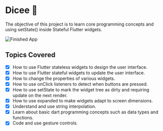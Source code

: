 # Dicee 🎲

The objective of this project is to learn core programming concepts and using setState() inside Stateful Flutter widgets.


![Finished App](https://github.com/londonappbrewery/Images/blob/master/dicee-demo.gif)

## Topics Covered

- [x] How to use Flutter stateless widgets to design the user interface.
- [x] How to use Flutter stateful widgets to update the user interface.
- [x] How to change the properties of various widgets.
- [x] How to use onClick listeners to detect when buttons are pressed.
- [x] How to use setState to mark the widget tree as dirty and requiring update on the next render.
- [x] How to use expanded to make widgets adapt to screen dimensions.
- [x] Understand and use string interpolation.
- [x] Learn about basic dart programming concepts such as data types and functions.
- [x] Code and use gesture controls.
